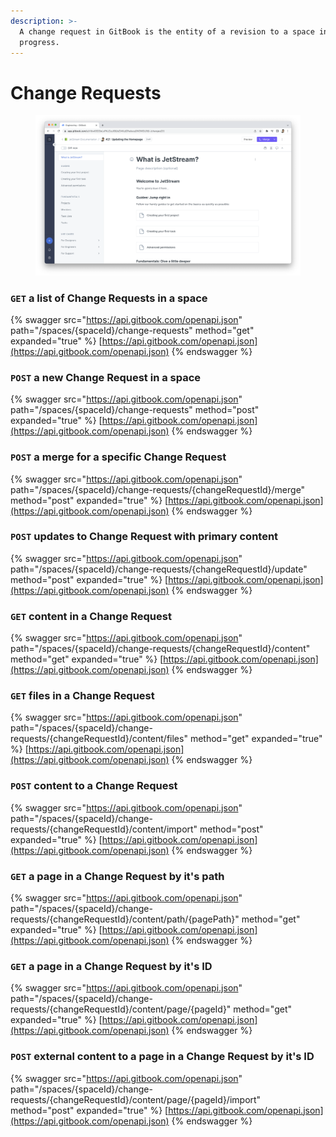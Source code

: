 ```yaml
---
description: >-
  A change request in GitBook is the entity of a revision to a space in
  progress.
---
```


# Change Requests

<figure><img src="../../../.gitbook/assets/Change Request.png" alt=""><figcaption></figcaption></figure>

### `GET` a list of Change Requests in a space

{% swagger src="https://api.gitbook.com/openapi.json" path="/spaces/{spaceId}/change-requests" method="get" expanded="true" %}
[https://api.gitbook.com/openapi.json](https://api.gitbook.com/openapi.json)
{% endswagger %}

### `POST` a new Change Request in a space

{% swagger src="https://api.gitbook.com/openapi.json" path="/spaces/{spaceId}/change-requests" method="post" expanded="true" %}
[https://api.gitbook.com/openapi.json](https://api.gitbook.com/openapi.json)
{% endswagger %}

### `POST` a merge for a specific Change Request

{% swagger src="https://api.gitbook.com/openapi.json" path="/spaces/{spaceId}/change-requests/{changeRequestId}/merge" method="post" expanded="true" %}
[https://api.gitbook.com/openapi.json](https://api.gitbook.com/openapi.json)
{% endswagger %}

### `POST` updates to Change Request with primary content

{% swagger src="https://api.gitbook.com/openapi.json" path="/spaces/{spaceId}/change-requests/{changeRequestId}/update" method="post" expanded="true" %}
[https://api.gitbook.com/openapi.json](https://api.gitbook.com/openapi.json)
{% endswagger %}

### `GET` content in a Change Request

{% swagger src="https://api.gitbook.com/openapi.json" path="/spaces/{spaceId}/change-requests/{changeRequestId}/content" method="get" expanded="true" %}
[https://api.gitbook.com/openapi.json](https://api.gitbook.com/openapi.json)
{% endswagger %}

### `GET` files in a Change Request

{% swagger src="https://api.gitbook.com/openapi.json" path="/spaces/{spaceId}/change-requests/{changeRequestId}/content/files" method="get" expanded="true" %}
[https://api.gitbook.com/openapi.json](https://api.gitbook.com/openapi.json)
{% endswagger %}

### `POST` content to a Change Request

{% swagger src="https://api.gitbook.com/openapi.json" path="/spaces/{spaceId}/change-requests/{changeRequestId}/content/import" method="post" expanded="true" %}
[https://api.gitbook.com/openapi.json](https://api.gitbook.com/openapi.json)
{% endswagger %}

### `GET` a page in a Change Request by it's path

{% swagger src="https://api.gitbook.com/openapi.json" path="/spaces/{spaceId}/change-requests/{changeRequestId}/content/path/{pagePath}" method="get" expanded="true" %}
[https://api.gitbook.com/openapi.json](https://api.gitbook.com/openapi.json)
{% endswagger %}

### `GET` a page in a Change Request by it's ID

{% swagger src="https://api.gitbook.com/openapi.json" path="/spaces/{spaceId}/change-requests/{changeRequestId}/content/page/{pageId}" method="get" expanded="true" %}
[https://api.gitbook.com/openapi.json](https://api.gitbook.com/openapi.json)
{% endswagger %}

### `POST` external content to a page in a Change Request by it's ID

{% swagger src="https://api.gitbook.com/openapi.json" path="/spaces/{spaceId}/change-requests/{changeRequestId}/content/page/{pageId}/import" method="post" expanded="true" %}
[https://api.gitbook.com/openapi.json](https://api.gitbook.com/openapi.json)
{% endswagger %}
